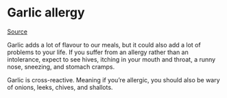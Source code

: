 # Garlic  allergy

[Source](https://www.allergycliniclondon.co.uk/three-less-common-food-allergies-you-might-not-know-about/)

Garlic adds a lot of flavour to our meals, but it could also add a lot of problems to your life. If you suffer from an allergy rather than an intolerance, expect to see hives, itching in your mouth and throat, a runny nose, sneezing, and stomach cramps.

Garlic is cross-reactive. Meaning if you’re allergic, you should also be wary of onions, leeks, chives, and shallots.
